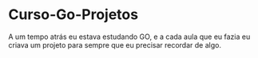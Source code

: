 # Curso-Go-Projetos
 A um tempo atrás eu estava estudando GO, e a cada aula que eu fazia eu criava um projeto para sempre que eu precisar recordar de algo.
